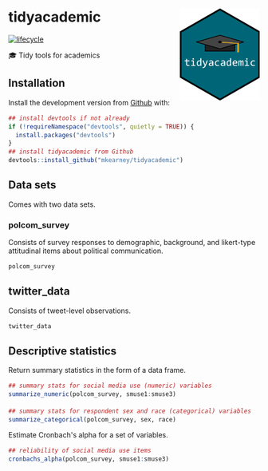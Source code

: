 
<!-- README.md is generated from README.Rmd. Please edit that file -->
tidyacademic <img src="man/figures/logo.png" width="160px" align="right" />
===========================================================================

[![lifecycle](https://img.shields.io/badge/lifecycle-experimental-orange.svg)](https://www.tidyverse.org/lifecycle/#experimental)

🎓 Tidy tools for academics

Installation
------------

<!-- You can install the released version of tidyacademic from [CRAN](https://CRAN.R-project.org) with:

``` r
install.packages("tidyacademic")
```
-->
Install the development version from [Github](https://github.com/mkearney/tidyacademic) with:

``` r
## install devtools if not already
if (!requireNamespace("devtools", quietly = TRUE)) {
  install.packages("devtools")
}
## install tidyacademic from Github
devtools::install_github("mkearney/tidyacademic")
```

Data sets
---------

Comes with two data sets.

### polcom\_survey

Consists of survey responses to demographic, background, and likert-type attitudinal items about political communication.

``` r
polcom_survey
```

twitter\_data
-------------

Consists of tweet-level observations.

``` r
twitter_data
```

Descriptive statistics
----------------------

Return summary statistics in the form of a data frame.

``` r
## summary stats for social media use (numeric) variables
summarize_numeric(polcom_survey, smuse1:smuse3)

## summary stats for respondent sex and race (categorical) variables
summarize_categorical(polcom_survey, sex, race)
```

Estimate Cronbach's alpha for a set of variables.

``` r
## reliability of social media use items
cronbachs_alpha(polcom_survey, smuse1:smuse3)
```
